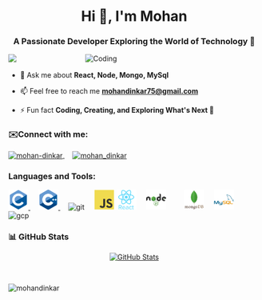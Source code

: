 <!-- Title Section -->
<h1 align="center">Hi 👋, I'm Mohan</h1>

<!-- Subtitle Section -->
<h3 align="center">A Passionate Developer Exploring the World of Technology 🚀</h3>
<!-- Typing SVG (Dynamic text that simulates typing) -->
<a href="https://git.io/typing-svg">
    <img src="https://readme-typing-svg.herokuapp.com/?lines=Hey,+I'm+Mohan...;A+Passionate+Developer;Welcome+to+my+Profile!&center=true&width=500&height=50&size=25">
</a>
<!-- Image Section (Right aligned GIF) -->
<img align="right" alt="Coding" width="350" src="https://user-images.githubusercontent.com/74038190/212749171-b84692a8-2b04-4e3b-93ca-ac14705da224.gif">


<!-- Quick Info Section -->

- 💬 Ask me about **React, Node, Mongo, MySql**
  
- 📫 Feel free to reach me **mohandinkar75@gmail.com**
  
- ⚡ Fun fact **Coding, Creating, and Exploring What's Next 🚀**

<!-- Connect with me (Social Links Section) -->
<h3 align="left">✉️Connect with me:</h3>
<p align="left">
    <!-- LinkedIn -->
    <a href="https://linkedin.com/in/mohan-dinkar" target="blank">
        <img align="center" src="https://raw.githubusercontent.com/rahuldkjain/github-profile-readme-generator/master/src/images/icons/Social/linked-in-alt.svg" alt="mohan-dinkar" height="30" width="40" />
    </a>
    <img width="12" />
    <a href="https://www.leetcode.com/mohan_dinkar" target="blank">
        <img align="center" src="https://raw.githubusercontent.com/rahuldkjain/github-profile-readme-generator/master/src/images/icons/Social/leet-code.svg" alt="mohan_dinkar" height="30" width="40" />
    </a>
</p>
<!-- Languages and Tools Section -->
<h3 align="left">Languages and Tools:</h3>
<p align="left">
    <!-- C Language Icon -->
    <a href="https://www.cprogramming.com/" target="_blank" rel="noreferrer">
        <img src="https://raw.githubusercontent.com/devicons/devicon/master/icons/c/c-original.svg" alt="c" width="40" height="40"/>
    </a>
    <img width="12" />
    <!-- C++ Language Icon -->
   <a href="https://www.w3schools.com/cpp/" target="_blank" rel="noreferrer">
        <img src="https://raw.githubusercontent.com/devicons/devicon/master/icons/cplusplus/cplusplus-original.svg" alt="cplusplus" width="40" height="40"/>
    </a>
    <img width="12" />
    <!-- Git Icon -->
    <a&nbsp; href="https://git-scm.com/" target="_blank" rel="noreferrer">
        <img src="https://www.vectorlogo.zone/logos/git-scm/git-scm-icon.svg" alt="git" width="40" height="40"/>
    </a>
    <img width="12" />
    <!-- JavaScript Icon -->
    <a&nbsp; href="https://developer.mozilla.org/en-US/docs/Web/JavaScript" target="_blank" rel="noreferrer">
        <img src="https://raw.githubusercontent.com/devicons/devicon/master/icons/javascript/javascript-original.svg" alt="javascript" width="40" height="40"/>
    <!-- React.js Icon -->
    <a&nbsp; href="https://reactjs.org/" target="_blank" rel="noreferrer">
        <img src="https://raw.githubusercontent.com/devicons/devicon/master/icons/react/react-original-wordmark.svg" alt="react" width="40" height="40"/>
    </a>
      <img width="12" />
    <!-- Node.js Icon -->
    <a&nbsp; href="https://nodejs.org" target="_blank" rel="noreferrer">
        <img src="https://raw.githubusercontent.com/devicons/devicon/master/icons/nodejs/nodejs-original-wordmark.svg" alt="nodejs" width="40" height="40"/>
    </a>
    <img width="12" />
            </a>
    <img width="12" />
    <!-- MongoDB Icon -->
    <a&nbsp; href="https://www.mongodb.com/" target="_blank" rel="noreferrer">
        <img src="https://raw.githubusercontent.com/devicons/devicon/master/icons/mongodb/mongodb-original-wordmark.svg" alt="mongodb" width="40" height="40"/>
    </a>
    <img width="12" />
    <!-- MySQL Icon -->
    <a&nbsp; href="https://www.mysql.com/" target="_blank" rel="noreferrer">
        <img src="https://raw.githubusercontent.com/devicons/devicon/master/icons/mysql/mysql-original-wordmark.svg" alt="mysql" width="40" height="40"/>
    </a>
    <img width="12" />
   <!-- Google Cloud Icon -->
    <a&nbsp; href="https://cloud.google.com" target="_blank" rel="noreferrer">
        <img src="https://www.vectorlogo.zone/logos/google_cloud/google_cloud-icon.svg" alt="gcp" width="40" height="40"/>
    </a>
    <img width="12" />
    
</p>

### 📊 GitHub Stats
<p align="center">
    <a href="https://github.com/mohandinkar">
        <img src="https://github-readme-stats.vercel.app/api?username=mohandinkar&show_icons=true&theme=radical" alt="GitHub Stats">
    </a>
</p>

<!-- Profile views counter -->
<img width="12" />
<p align="left">
    <img src="https://komarev.com/ghpvc/?username=mohandinkar&label=Profile%20views&color=0e75b6&style=flat" alt="mohandinkar" />
</p>


<!-- Uncomment the next block to show stats -->
<!--
<p>&nbsp;<img align="center" src="https://github-readme-stats.vercel.app/api?username=mohandinkar&show_icons=true&locale=en" alt="mohandinkar" /></p>
<p><img align="center" src="https://github-readme-streak-stats.herokuapp.com/?user=mohandinkar&" alt="mohandinkar" /></p>
-->

